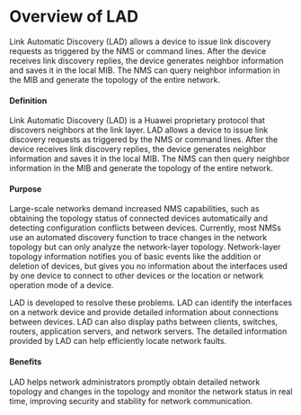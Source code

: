 Overview of LAD
===============

Link Automatic Discovery (LAD) allows a device to issue link discovery requests as triggered by the NMS or command lines. After the device receives link discovery replies, the device generates neighbor information and saves it in the local MIB. The NMS can query neighbor information in the MIB and generate the topology of the entire network.

#### Definition

Link Automatic Discovery (LAD) is a Huawei proprietary protocol
that discovers neighbors at the link layer. LAD allows a device to
issue link discovery requests as triggered by the NMS or command lines.
After the device receives link discovery replies, the device generates
neighbor information and saves it in the local MIB. The NMS can then
query neighbor information in the MIB and generate the topology of
the entire network.


#### Purpose

Large-scale networks demand increased NMS capabilities, such as
obtaining the topology status of connected devices automatically and
detecting configuration conflicts between devices. Currently, most
NMSs use an automated discovery function to trace changes in the network
topology but can only analyze the network-layer topology. Network-layer
topology information notifies you of basic events like the addition
or deletion of devices, but gives you no information about the interfaces
used by one device to connect to other devices or the location or
network operation mode of a device.

LAD is developed to resolve
these problems. LAD can identify the interfaces on a network device
and provide detailed information about connections between devices.
LAD can also display paths between clients, switches, routers, application
servers, and network servers. The detailed information provided by
LAD can help efficiently locate network faults.


#### Benefits

LAD helps network administrators promptly obtain detailed network
topology and changes in the topology and monitor the network status
in real time, improving security and stability for network communication.